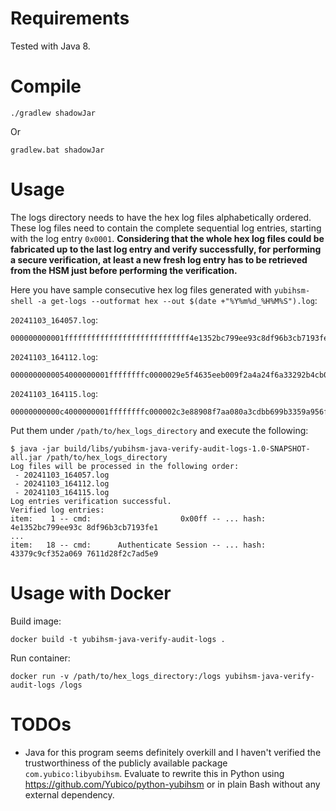 # Requirements 

Tested with Java 8.

# Compile

```
./gradlew shadowJar
```

Or

```
gradlew.bat shadowJar
```

# Usage

The logs directory needs to have the hex log files alphabetically ordered. These log files need to contain the complete sequential log entries, starting with the log entry `0x0001`. **Considering that the whole hex log files could be fabricated up to the last log entry and verify successfully, for performing a secure verification, at least a new fresh log entry has to be retrieved from the HSM just before performing the verification.**

Here you have sample consecutive hex log files generated with `yubihsm-shell -a get-logs --outformat hex --out $(date +"%Y%m%d_%H%M%S").log`:

`20241103_164057.log`:

```
000000000001ffffffffffffffffffffffffffff4e1352bc799ee93c8df96b3cb7193fe10002000000ffff000000000000000000eda5e0701c835c2835ca0622d708a006000303000affff0001ffff83000029e4d3b388ea05b8197ed1d2e56f824d07050004040011ffff0001ffff84000029e400adaa113888c2a0aea9391230213385
```

`20241103_164112.log`:

```
0000000000054000000001ffffffffc0000029e5f4635eeb009f2a4a24f6a33292b4cb0f000603000affff0001ffff83000029e7f45fda4fad8bbe44aff8526e489b03020007040011ffff0001ffff84000029e76b534eb0608bb7e42ae2184cdba8d61300086700020001ffffffffe7000029e8180fd56072dde51e12a2ba1c05d4ade300094000000001ffffffffc0000029e8d4613c7be3022d7d936384d105003727000a03000affff0001ffff8300002c3d4fd2c895a28ca4066c7641c966b9c5c2000b040011ffff0001ffff8400002c3d5267b27303f3885899ce950eaa7414bc
```

`20241103_164115.log`:

```
00000000000c4000000001ffffffffc000002c3e88908f7aa080a3cdbb699b3359a956fe000d03000affff0001ffff8300002c405a6a02b6600b44154007f23649b2c93d000e040011ffff0001ffff8400002c40c6a0e4bbc945c599f0b0b0c79d55252a000f6700020001ffffffffe700002c41ba9446259e662c75576361178c91aff500104000000001ffffffffc000002c4122f8a98966ffb9ad344d0f715af29a38001103000affff0001ffff8300002cb7b1f39419db584ad7aab5b96fb28b06ea0012040011ffff0001ffff8400002cb743379c9cf352a0697611d28f2c7ad5e9
```

Put them under `/path/to/hex_logs_directory` and execute the following:

```
$ java -jar build/libs/yubihsm-java-verify-audit-logs-1.0-SNAPSHOT-all.jar /path/to/hex_logs_directory 
Log files will be processed in the following order:
 - 20241103_164057.log
 - 20241103_164112.log
 - 20241103_164115.log
Log entries verification successful.
Verified log entries:
item:    1 -- cmd:                    0x00ff -- ... hash:  4e1352bc799ee93c 8df96b3cb7193fe1
...
item:   18 -- cmd:      Authenticate Session -- ... hash:  43379c9cf352a069 7611d28f2c7ad5e9
```

# Usage with Docker

Build image:

```
docker build -t yubihsm-java-verify-audit-logs .
```

Run container:

```
docker run -v /path/to/hex_logs_directory:/logs yubihsm-java-verify-audit-logs /logs
```

# TODOs

- Java for this program seems definitely overkill and I haven't verified the trustworthiness of the publicly available package `com.yubico:libyubihsm`. Evaluate to rewrite this in Python using https://github.com/Yubico/python-yubihsm or in plain Bash without any external dependency.
